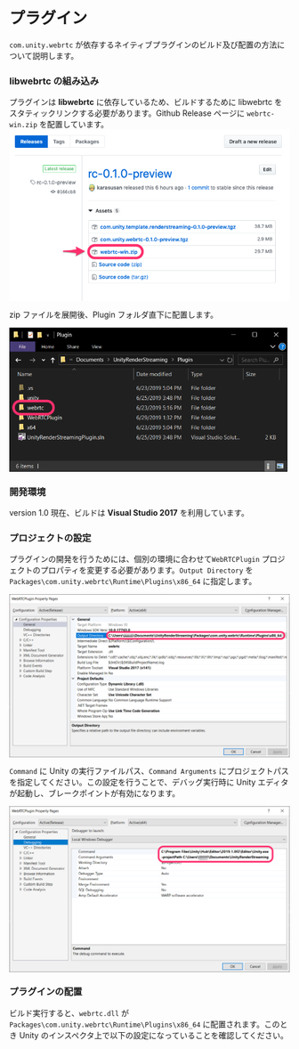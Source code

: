 # プラグイン

`com.unity.webrtc` が依存するネイティブプラグインのビルド及び配置の方法について説明します。

### libwebrtc の組み込み

プラグインは **libwebrtc** に依存しているため、ビルドするために libwebrtc をスタティックリンクする必要があります。Github Release ページに `webrtc-win.zip` を配置しています。
 <img src="../Packages/com.unity.webrtc/Documentation~/images/libwebrtc_github_release.png" width=600 align=center>

zip ファイルを展開後、Plugin フォルダ直下に配置します。

<img src="../Packages/com.unity.webrtc/Documentation~/images/deploy_libwebrtc.png" width=500 align=center>

### 開発環境

version 1.0 現在、ビルドは **Visual Studio 2017** を利用しています。

### プロジェクトの設定

プラグインの開発を行うためには、個別の環境に合わせて`WebRTCPlugin` プロジェクトのプロパティを変更する必要があります。`Output Directory` を `Packages\com.unity.webrtc\Runtime\Plugins\x86_64` に指定します。

<img src="../Packages/com.unity.webrtc/Documentation~/images/outputdirectory_config_vs2017.png" width=600 align=center>

`Command` に Unity の実行ファイルパス、`Command Arguments` にプロジェクトパスを指定してください。この設定を行うことで、デバッグ実行時に Unity エディタが起動し、ブレークポイントが有効になります。

<img src="../Packages/com.unity.webrtc/Documentation~/images/command_config_vs2017.png" width=600 align=center>

### プラグインの配置

ビルド実行すると、`webrtc.dll` が `Packages\com.unity.webrtc\Runtime\Plugins\x86_64` に配置されます。このとき Unity のインスペクタ上で以下の設定になっていることを確認してください。

